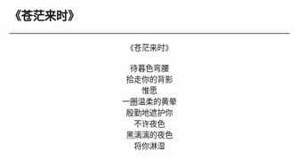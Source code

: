 ## 《苍茫来时》
***
<center>
《苍茫来时》<br>
<br>
待暮色弯腰<br>
拾走你的背影<br>
惟愿<br>
一圈温柔的黄晕<br>
殷勤地遮护你<br>
不许夜色<br>
黑漓漓的夜色<br>
将你淋湿<br>
<br>
</center>
<!-- <p align="right">北林</p> -->